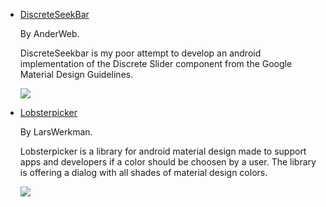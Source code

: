 - [DiscreteSeekBar](https://github.com/AnderWeb/discreteSeekBar)

  By AnderWeb.
  
  DiscreteSeekbar is my poor attempt to develop an android implementation of the Discrete Slider component from the Google Material Design Guidelines.
  
  ![](https://camo.githubusercontent.com/e717e2597779d1ddc980ace6f3943f62483d8a8c/68747470733a2f2f6c68332e676f6f676c6575736572636f6e74656e742e636f6d2f2d376e62565058785568596b2f56472d724f3634704d57492f414141414141414148734d2f614d52676c7432567a726b2f773633392d683438302f616e696d6174696f6e2e676966)
  
- [Lobsterpicker](https://github.com/LarsWerkman/Lobsterpicker)

  By LarsWerkman.
  
  Lobsterpicker is a library for android material design made to support apps and developers if a color should be choosen by a user. The library is offering a dialog with all shades of material design colors.
  
  ![](https://github.com/Mike-bel/Awesome-Android/blob/master/pictures/Lobsterpicker.jpg?raw=true)
  
